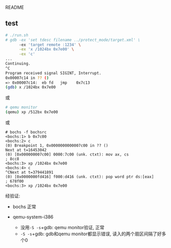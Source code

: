 README

## test
```bash
# ./run.sh
# gdb -ex 'set tdesc filename ../protect_mode/target.xml' \
      -ex 'target remote :1234' \
      -ex 'x /1024bx 0x7e00' \
      -ex 'c'
...
Continuing.
^C
Program received signal SIGINT, Interrupt.
0x00007c14 in ?? ()
=> 0x00007c14:	eb fd	jmp    0x7c13
(gdb) x /1024bx 0x7e00
```

或

```bash
# qemu monitor
(qemu) xp /512bx 0x7e00
```

或
```
# bochs -f bochsrc
<bochs:1> b 0x7c00
<bochs:2> c
(0) Breakpoint 1, 0x0000000000007c00 in ?? ()
Next at t=16453042
(0) [0x000000007c00] 0000:7c00 (unk. ctxt): mov ax, cs                ; 8cc8
<bochs:3> xp /1024bx 0x7e00
<bochs:4> c
^CNext at t=379441891
(0) [0x0000000fd416] f000:d416 (unk. ctxt): pop word ptr ds:[eax]     ; 678f00
<bochs:3> xp /1024bx 0x7e00
```

经验证:
- bochs 正常
- qemu-system-i386

	- 没用`-S -s`+gdb: qemu monitor验证, 正常
	- `-S -s`+gdb: gdb和qemu monitor都显示错误, 读入的两个扇区间隔了好多个0
